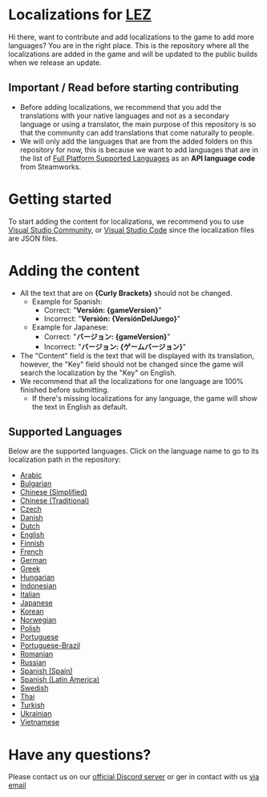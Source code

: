 # Localizations for [LEZ](https://lez.daztraxstudios.com/)

Hi there, want to contribute and add localizations to the game to add more languages? You are in the right place.
This is the repository where all the localizations are added in the game and will be updated to the public builds when we release an update.

## Important / Read before starting contributing
- Before adding localizations, we recommend that you add the translations with your native languages and not as a secondary language or using a translator, the main purpose of this repository is so that the community can add translations that come naturally to people.
- We will only add the languages that are from the added folders on this repository for now, this is because we want to add languages that are in the list of [Full Platform Supported Languages](https://partner.steamgames.com/doc/store/localization/languages#supported_languages) as an **API language code** from Steamworks.

# Getting started
To start adding the content for localizations, we recommend you to use [Visual Studio Community](https://visualstudio.microsoft.com/vs/community/), or [Visual Studio Code](https://code.visualstudio.com/download) since the localization files are JSON files.

# Adding the content
- All the text that are on **{Curly Brackets}** should not be changed.
  - Example for Spanish:
    - Correct: "**Versión: {gameVersion}**"
    - Incorrect: "**Versión: {VersiónDelJuego}**"
  - Example for Japanese:
    - Correct: "**バージョン: {gameVersion}**"
    - Incorrect: "**バージョン: {ゲームバージョン}**"
- The "Content" field is the text that will be displayed with its translation, however, the "Key" field should not be changed since the game will search the localization by the "Key" on English.
- We recommend that all the localizations for one language are 100% finished before submitting.
  - If there's missing localizations for any language, the game will show the text in English as default.

## Supported Languages
Below are the supported languages. Click on the language name to go to its localization path in the repository:

- [Arabic](https://github.com/DaztraxStudios/LEZ-Localization/tree/main/arabic)
- [Bulgarian](https://github.com/DaztraxStudios/LEZ-Localization/tree/main/bulgarian)
- [Chinese (Simplified)](https://github.com/DaztraxStudios/LEZ-Localization/tree/main/schinese)
- [Chinese (Traditional)](https://github.com/DaztraxStudios/LEZ-Localization/tree/main/tchinese)
- [Czech](https://github.com/DaztraxStudios/LEZ-Localization/tree/main/czech)
- [Danish](https://github.com/DaztraxStudios/LEZ-Localization/tree/main/danish)
- [Dutch](https://github.com/DaztraxStudios/LEZ-Localization/tree/main/dutch)
- [English](https://github.com/DaztraxStudios/LEZ-Localization/tree/main/english)
- [Finnish](https://github.com/DaztraxStudios/LEZ-Localization/tree/main/finnish)
- [French](https://github.com/DaztraxStudios/LEZ-Localization/tree/main/french)
- [German](https://github.com/DaztraxStudios/LEZ-Localization/tree/main/german)
- [Greek](https://github.com/DaztraxStudios/LEZ-Localization/tree/main/greek)
- [Hungarian](https://github.com/DaztraxStudios/LEZ-Localization/tree/main/hungarian)
- [Indonesian](https://github.com/DaztraxStudios/LEZ-Localization/tree/main/indonesian)
- [Italian](https://github.com/DaztraxStudios/LEZ-Localization/tree/main/italian)
- [Japanese](https://github.com/DaztraxStudios/LEZ-Localization/tree/main/japanese)
- [Korean](https://github.com/DaztraxStudios/LEZ-Localization/tree/main/koreana)
- [Norwegian](https://github.com/DaztraxStudios/LEZ-Localization/tree/main/norwegian)
- [Polish](https://github.com/DaztraxStudios/LEZ-Localization/tree/main/polish)
- [Portuguese](https://github.com/DaztraxStudios/LEZ-Localization/tree/main/portuguese)
- [Portuguese-Brazil](https://github.com/DaztraxStudios/LEZ-Localization/tree/main/brazilian)
- [Romanian](https://github.com/DaztraxStudios/LEZ-Localization/tree/main/romanian)
- [Russian](https://github.com/DaztraxStudios/LEZ-Localization/tree/main/russian)
- [Spanish (Spain)](https://github.com/DaztraxStudios/LEZ-Localization/tree/main/spanish)
- [Spanish (Latin America)](https://github.com/DaztraxStudios/LEZ-Localization/tree/main/latam)
- [Swedish](https://github.com/DaztraxStudios/LEZ-Localization/tree/main/swedish)
- [Thai](https://github.com/DaztraxStudios/LEZ-Localization/tree/main/thai)
- [Turkish](https://github.com/DaztraxStudios/LEZ-Localization/tree/main/turkish)
- [Ukrainian](https://github.com/DaztraxStudios/LEZ-Localization/tree/main/ukrainian)
- [Vietnamese](https://github.com/DaztraxStudios/LEZ-Localization/tree/main/vietnamese)

# Have any questions?
Please contact us on our [official Discord server](https://discord.daztraxstudios.com) or ger in contact with us [via email](https://www.daztraxstudios.com/contact)

